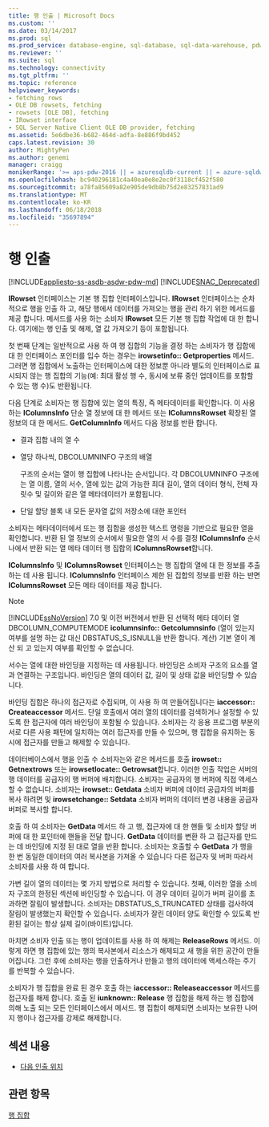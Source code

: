 ```yaml
---
title: 행 인출 | Microsoft Docs
ms.custom: ''
ms.date: 03/14/2017
ms.prod: sql
ms.prod_service: database-engine, sql-database, sql-data-warehouse, pdw
ms.reviewer: ''
ms.suite: sql
ms.technology: connectivity
ms.tgt_pltfrm: ''
ms.topic: reference
helpviewer_keywords:
- fetching rows
- OLE DB rowsets, fetching
- rowsets [OLE DB], fetching
- IRowset interface
- SQL Server Native Client OLE DB provider, fetching
ms.assetid: 5e6dbe36-b682-464d-adfa-8e886f9bd452
caps.latest.revision: 30
author: MightyPen
ms.author: genemi
manager: craigg
monikerRange: '>= aps-pdw-2016 || = azuresqldb-current || = azure-sqldw-latest || >= sql-server-2016 || = sqlallproducts-allversions'
ms.openlocfilehash: bc940296181c4a40ea0e8e2ec0f3118cf452f580
ms.sourcegitcommit: a78fa85609a82e905de9db8b75d2e83257831ad9
ms.translationtype: MT
ms.contentlocale: ko-KR
ms.lasthandoff: 06/18/2018
ms.locfileid: "35697894"
---
```

# <a name="fetching-rows"></a>행 인출
[!INCLUDE[appliesto-ss-asdb-asdw-pdw-md](../../includes/appliesto-ss-asdb-asdw-pdw-md.md)]
[!INCLUDE[SNAC_Deprecated](../../includes/snac-deprecated.md)]

  **IRowset** 인터페이스는 기본 행 집합 인터페이스입니다. **IRowset** 인터페이스는 순차적으로 행을 인출 하 고, 해당 행에서 데이터를 가져오는 행을 관리 하기 위한 메서드를 제공 합니다. 메서드를 사용 하는 소비자 **IRowset** 모든 기본 행 집합 작업에 대 한 합니다. 여기에는 행 인출 및 해제, 열 값 가져오기 등이 포함됩니다.  
  
 첫 번째 단계는 일반적으로 사용 하 여 행 집합의 기능을 결정 하는 소비자가 행 집합에 대 한 인터페이스 포인터를 입수 하는 경우는 **irowsetinfo:: Getproperties** 메서드. 그러면 행 집합에서 노출하는 인터페이스에 대한 정보뿐 아니라 별도의 인터페이스로 표시되지 않는 행 집합의 기능(예: 최대 활성 행 수, 동시에 보류 중인 업데이트를 포함할 수 있는 행 수)도 반환됩니다.  
  
 다음 단계로 소비자는 행 집합에 있는 열의 특징, 즉 메타데이터를 확인합니다. 이 사용 하는 **IColumnsInfo** 단순 열 정보에 대 한 메서드 또는 **IColumnsRowset** 확장된 열 정보의 대 한 메서드. **GetColumnInfo** 메서드 다음 정보를 반환 합니다.  
  
-   결과 집합 내의 열 수  
  
-   열당 하나씩, DBCOLUMNINFO 구조의 배열  
  
     구조의 순서는 열이 행 집합에 나타나는 순서입니다. 각 DBCOLUMNINFO 구조에는 열 이름, 열의 서수, 열에 있는 값의 가능한 최대 길이, 열의 데이터 형식, 전체 자릿수 및 길이와 같은 열 메타데이터가 포함됩니다.  
  
-   단일 할당 블록 내 모든 문자열 값의 저장소에 대한 포인터  
  
 소비자는 메타데이터에서 또는 행 집합을 생성한 텍스트 명령을 기반으로 필요한 열을 확인합니다. 반환 된 열 정보의 순서에서 필요한 열의 서 수를 결정 **IColumnsInfo** 순서나에서 반환 되는 열 메타 데이터 행 집합의 **IColumnsRowset**합니다.  
  
 **IColumnsInfo** 및 **IColumnsRowset** 인터페이스는 행 집합의 열에 대 한 정보를 추출 하는 데 사용 됩니다. **IColumnsInfo** 인터페이스 제한 된 집합의 정보를 반환 하는 반면 **IColumnsRowset** 모든 메타 데이터를 제공 합니다.  
  
> [!NOTE]  
>  [!INCLUDE[ssNoVersion](../../includes/ssnoversion-md.md)] 7.0 및 이전 버전에서 반환 된 선택적 메타 데이터 열 DBCOLUMN_COMPUTEMODE **icolumnsinfo:: Getcolumnsinfo** (열이 있는지 여부를 설명 하는 값 대신 DBSTATUS_S_ISNULL을 반환 합니다. 계산) 기본 열이 계산 되 고 있는지 여부를 확인할 수 없습니다.  
  
 서수는 열에 대한 바인딩을 지정하는 데 사용됩니다. 바인딩은 소비자 구조의 요소를 열과 연결하는 구조입니다. 바인딩은 열의 데이터 값, 길이 및 상태 값을 바인딩할 수 있습니다.  
  
 바인딩 집합은 하나의 접근자로 수집되며, 이 사용 하 여 만들어집니다는 **iaccessor:: Createaccessor** 메서드. 단일 호출에서 여러 열의 데이터를 검색하거나 설정할 수 있도록 한 접근자에 여러 바인딩이 포함될 수 있습니다. 소비자는 각 응용 프로그램 부분의 서로 다른 사용 패턴에 일치하는 여러 접근자를 만들 수 있으며, 행 집합을 유지하는 동시에 접근자를 만들고 해제할 수 있습니다.  
  
 데이터베이스에서 행을 인출 수 소비자는와 같은 메서드를 호출 **irowset:: Getnextrows** 또는 **irowsetlocate:: Getrowsat**합니다. 이러한 인출 작업은 서버의 행 데이터를 공급자의 행 버퍼에 배치합니다. 소비자는 공급자의 행 버퍼에 직접 액세스할 수 없습니다. 소비자는 **irowset:: Getdata** 소비자 버퍼에 데이터 공급자의 버퍼를 복사 하려면 및 **irowsetchange:: Setdata** 소비자 버퍼의 데이터 변경 내용을 공급자 버퍼로 복사할 합니다.  
  
 호출 하 여 소비자는 **GetData** 메서드 하 고 행, 접근자에 대 한 핸들 및 소비자 할당 버퍼에 대 한 포인터에 핸들을 전달 합니다. **GetData** 데이터를 변환 하 고 접근자를 만드는 데 바인딩에 지정 된 대로 열을 반환 합니다. 소비자는 호출할 수 **GetData** 가 행을 한 번 동일한 데이터의 여러 복사본을 가져올 수 있습니다 다른 접근자 및 버퍼 따라서 소비자를 사용 하 여 합니다.  
  
 가변 길이 열의 데이터는 몇 가지 방법으로 처리할 수 있습니다. 첫째, 이러한 열을 소비자 구조의 한정된 섹션에 바인딩할 수 있습니다. 이 경우 데이터 길이가 버퍼 길이를 초과하면 잘림이 발생합니다. 소비자는 DBSTATUS_S_TRUNCATED 상태를 검사하여 잘림이 발생했는지 확인할 수 있습니다. 소비자가 잘린 데이터 양도 확인할 수 있도록 반환된 길이는 항상 실제 길이(바이트)입니다.  
  
 마치면 소비자 인출 또는 행이 업데이트를 사용 하 여 해제는 **ReleaseRows** 메서드. 이렇게 하면 행 집합에 있는 행의 복사본에서 리소스가 해제되고 새 행을 위한 공간이 만들어집니다. 그런 후에 소비자는 행을 인출하거나 만들고 행의 데이터에 액세스하는 주기를 반복할 수 있습니다.  
  
 소비자가 행 집합을 완료 된 경우 호출 하는 **iaccessor:: Releaseaccessor** 메서드를 접근자를 해제 합니다. 호출 된 **iunknown:: Release** 행 집합을 해제 하는 행 집합에 의해 노출 되는 모든 인터페이스에서 메서드. 행 집합이 해제되면 소비자는 보유한 나머지 행이나 접근자를 강제로 해제합니다.  
  
## <a name="in-this-section"></a>섹션 내용  
  
-   [다음 인출 위치](../../relational-databases/native-client-ole-db-rowsets/fetching-rows-next-fetch-position.md)  
  
## <a name="see-also"></a>관련 항목  
 [행 집합](../../relational-databases/native-client-ole-db-rowsets/rowsets.md)  
  
  
